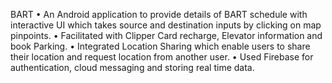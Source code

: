 BART
•	An Android application to provide details of BART schedule with interactive UI which takes source and destination inputs by clicking on map pinpoints.
•	Facilitated with Clipper Card recharge, Elevator information and book Parking.
•	Integrated Location Sharing which enable users to share their location and request location from another user.
•	Used Firebase for authentication, cloud messaging and storing real time data.
